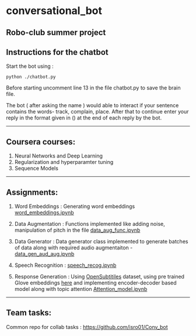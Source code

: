 # conversational_bot
Robo-club summer project
---

## Instructions for the chatbot

Start the bot using :
```
python ./chatbot.py
```
Before starting uncomment line 13 in the file chatbot.py to save the brain file.

The bot ( after asking the name ) would able to interact if your sentence contains the words- track, complain, place. After that to continue enter your reply in the format given in () at the end of each reply by the bot.

---

## Coursera courses:

1. Neural Networks and Deep Learning
2. Regularization and hyperparamter tuning
3. Sequence Models

---

## Assignments:

1. Word Embeddings : Generating word embeddings [word_embeddings.ipynb](https://github.com/isro01/conversational_bot/blob/master/word_embeddings.ipynb)
2. Data Augmentation : Functions implemented like adding noise, manipulation of pitch in the file [data_aug_func.ipynb](https://github.com/isro01/conversational_bot/blob/master/data_aug_func.ipynb) 

3. Data Generator : Data generator class implemented to generate batches of data along with required audio augmentaiton -  [data_gen_aud_aug.ipynb](https://github.com/isro01/conversational_bot/blob/master/data_gen_aud_aug.ipynb)

4. Speech Recognition : [speech_recog.ipynb](https://github.com/isro01/conversational_bot/blob/master/speech_recog_ctc.ipynb)

5. Response Generation : Using [OpenSubtitiles](http://opus.nlpl.eu/OpenSubtitles-v2018.php) dataset, using pre trained Glove embeddings [here](https://nlp.stanford.edu/projects/glove/) and implementing encoder-decoder based model along with topic attention [Attention_model.ipynb](https://github.com/isro01/conversational_bot/blob/master/Attention_model_assignment.ipynb)

---

## Team tasks:

Common repo for collab tasks : https://github.com/isro01/Conv_bot